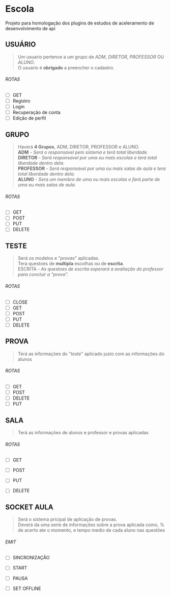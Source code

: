 # Escola
Projeto para homologação dos plugins de estudos de aceleramento de desenvolvimento de api

## USUÁRIO
> Um usuario pertence a um grupo de *ADM*, *DIRETOR*, *PROFESSOR* OU *ALUNO*.  
> O usuario é **obrigado** a preencher o cadastro.

###### ROTAS
  - [ ] GET
  - [ ] Registro
  - [ ] Login
  - [ ] Recuperação de conta
  - [ ] Edição de perfil

## GRUPO 
> Haverá **4 Grupos**, ADM, DIRETOR, PROFESSOR e ALUNO.   
> **ADM** - *Será o responsavel pelo sistema e terá total liberdade.*  
> **DIRETOR** - *Será responsavel por uma ou mais escolas e terá total liberdade dentro dela.*  
> **PROFESSOR** - *Será responsavel por uma ou mais salas de aula e tera total liberdade dentro dela.*  
> **ALUNO** - *Sera um membro de uma ou mais escolas e fará parte de uma ou mais salas de aula.*

###### ROTAS
  - [ ] GET
  - [ ] POST
  - [ ] PUT 
  - [ ] DELETE

## TESTE
> Será os modelos e "*provas*" aplicadas.  
> Tera questoes de **multipla** escolhas ou de **escrita**.  
> ESCRITA - *As questoes de escrita esperará a avaliação do professor para concluir a "prova".*  

###### ROTAS
  - [ ] CLOSE
  - [ ] GET
  - [ ] POST
  - [ ] PUT
  - [ ] DELETE

## PROVA
  > Terá as informações do "*teste*" aplicado justo com as informações do alunos
  
###### ROTAS
  - [ ] GET
  - [ ] POST
  - [ ] DELETE
  - [ ] PUT

## SALA
  > Terá as informações de alunos e professor e provas aplicadas
  
###### ROTAS
  - [ ] GET
  - [ ] POST
  - [ ] PUT
  - [ ] DELETE


## SOCKET AULA
> Será o sistema pricipal de aplicação de provas.  
> Deverá da uma serie de informações sobre a prova aplicada como, % de acerto ate o momento, e tempo medio de cada aluno nas questões

###### EMIT
  - [ ] SINCRONIZAÇÃO
  - [ ] START
  - [ ] PAUSA
  - [ ] SET OFFLINE
 
